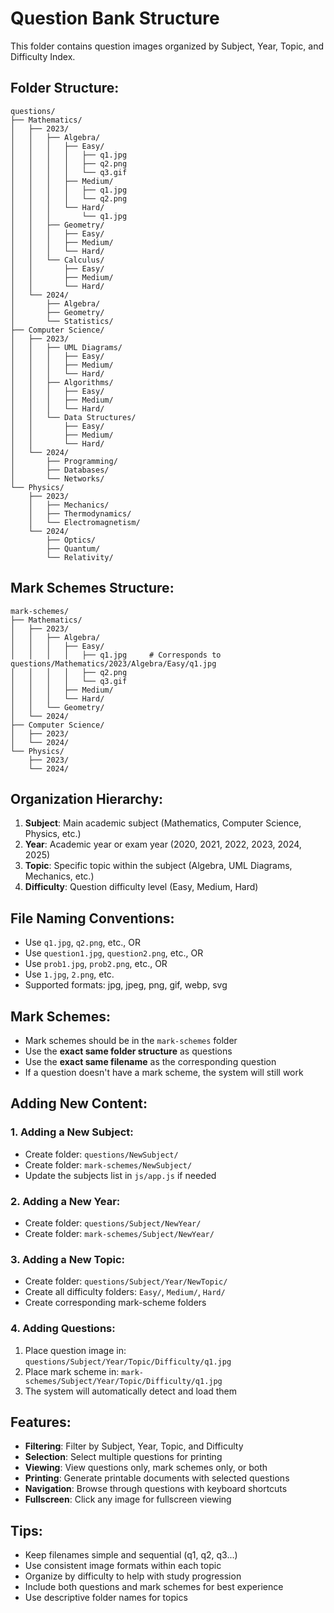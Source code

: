 # Question Bank Structure

This folder contains question images organized by Subject, Year, Topic, and Difficulty Index.

## Folder Structure:
```
questions/
├── Mathematics/
│   ├── 2023/
│   │   ├── Algebra/
│   │   │   ├── Easy/
│   │   │   │   ├── q1.jpg
│   │   │   │   ├── q2.png
│   │   │   │   └── q3.gif
│   │   │   ├── Medium/
│   │   │   │   ├── q1.jpg
│   │   │   │   └── q2.png
│   │   │   └── Hard/
│   │   │       └── q1.jpg
│   │   ├── Geometry/
│   │   │   ├── Easy/
│   │   │   ├── Medium/
│   │   │   └── Hard/
│   │   └── Calculus/
│   │       ├── Easy/
│   │       ├── Medium/
│   │       └── Hard/
│   └── 2024/
│       ├── Algebra/
│       ├── Geometry/
│       └── Statistics/
├── Computer Science/
│   ├── 2023/
│   │   ├── UML Diagrams/
│   │   │   ├── Easy/
│   │   │   ├── Medium/
│   │   │   └── Hard/
│   │   ├── Algorithms/
│   │   │   ├── Easy/
│   │   │   ├── Medium/
│   │   │   └── Hard/
│   │   └── Data Structures/
│   │       ├── Easy/
│   │       ├── Medium/
│   │       └── Hard/
│   └── 2024/
│       ├── Programming/
│       ├── Databases/
│       └── Networks/
└── Physics/
    ├── 2023/
    │   ├── Mechanics/
    │   ├── Thermodynamics/
    │   └── Electromagnetism/
    └── 2024/
        ├── Optics/
        ├── Quantum/
        └── Relativity/
```

## Mark Schemes Structure:
```
mark-schemes/
├── Mathematics/
│   ├── 2023/
│   │   ├── Algebra/
│   │   │   ├── Easy/
│   │   │   │   ├── q1.jpg     # Corresponds to questions/Mathematics/2023/Algebra/Easy/q1.jpg
│   │   │   │   ├── q2.png
│   │   │   │   └── q3.gif
│   │   │   ├── Medium/
│   │   │   └── Hard/
│   │   └── Geometry/
│   └── 2024/
├── Computer Science/
│   ├── 2023/
│   └── 2024/
└── Physics/
    ├── 2023/
    └── 2024/
```

## Organization Hierarchy:
1. **Subject**: Main academic subject (Mathematics, Computer Science, Physics, etc.)
2. **Year**: Academic year or exam year (2020, 2021, 2022, 2023, 2024, 2025)
3. **Topic**: Specific topic within the subject (Algebra, UML Diagrams, Mechanics, etc.)
4. **Difficulty**: Question difficulty level (Easy, Medium, Hard)

## File Naming Conventions:
- Use `q1.jpg`, `q2.png`, etc., OR
- Use `question1.jpg`, `question2.png`, etc., OR
- Use `prob1.jpg`, `prob2.png`, etc., OR
- Use `1.jpg`, `2.png`, etc.
- Supported formats: jpg, jpeg, png, gif, webp, svg

## Mark Schemes:
- Mark schemes should be in the `mark-schemes` folder
- Use the **exact same folder structure** as questions
- Use the **exact same filename** as the corresponding question
- If a question doesn't have a mark scheme, the system will still work

## Adding New Content:

### 1. Adding a New Subject:
- Create folder: `questions/NewSubject/`
- Create folder: `mark-schemes/NewSubject/`
- Update the subjects list in `js/app.js` if needed

### 2. Adding a New Year:
- Create folder: `questions/Subject/NewYear/`
- Create folder: `mark-schemes/Subject/NewYear/`

### 3. Adding a New Topic:
- Create folder: `questions/Subject/Year/NewTopic/`
- Create all difficulty folders: `Easy/`, `Medium/`, `Hard/`
- Create corresponding mark-scheme folders

### 4. Adding Questions:
1. Place question image in: `questions/Subject/Year/Topic/Difficulty/q1.jpg`
2. Place mark scheme in: `mark-schemes/Subject/Year/Topic/Difficulty/q1.jpg`
3. The system will automatically detect and load them

## Features:
- **Filtering**: Filter by Subject, Year, Topic, and Difficulty
- **Selection**: Select multiple questions for printing
- **Viewing**: View questions only, mark schemes only, or both
- **Printing**: Generate printable documents with selected questions
- **Navigation**: Browse through questions with keyboard shortcuts
- **Fullscreen**: Click any image for fullscreen viewing

## Tips:
- Keep filenames simple and sequential (q1, q2, q3...)
- Use consistent image formats within each topic
- Organize by difficulty to help with study progression
- Include both questions and mark schemes for best experience
- Use descriptive folder names for topics
